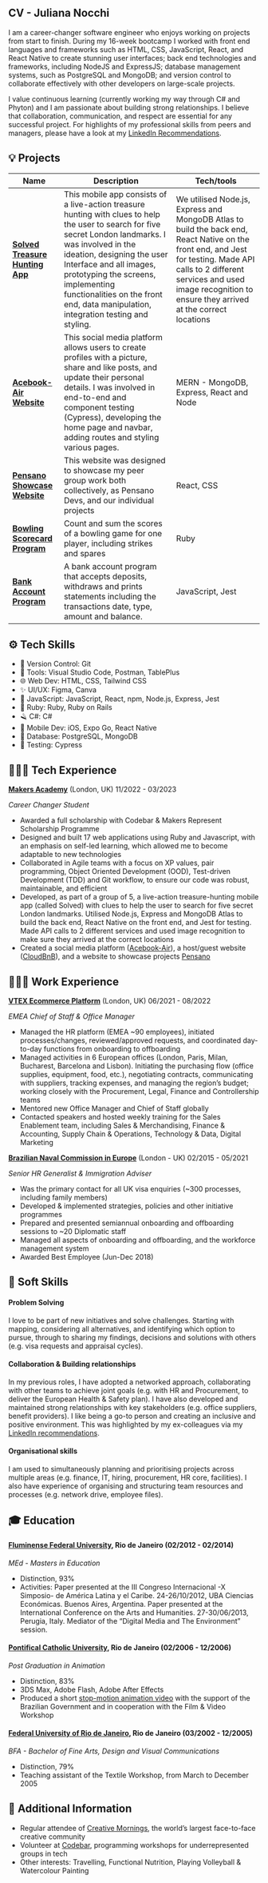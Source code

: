 ## CV - Juliana Nocchi

I am a career-changer software engineer who enjoys working on projects from start to finish. During my 16-week bootcamp I worked with front end languages and frameworks such as HTML, CSS, JavaScript, React, and React Native to create stunning user interfaces; back end technologies and frameworks, including NodeJS and ExpressJS; database management systems, such as PostgreSQL and MongoDB; and version control to collaborate effectively with other developers on large-scale projects.

I value continuous learning (currently working my way through C# and Phyton) and I am passionate about building strong relationships. I believe that collaboration, communication, and respect are essential for any successful project. For highlights of my professional skills from peers and managers, please have a look at my [LinkedIn Recommendations](https://www.linkedin.com/in/juliana-nocchi-b4a882222/details/recommendations/?detailScreenTabIndex=0).


## 💡 Projects 

| Name                         | Description       | Tech/tools        |
| ---------------------------- | ----------------- | ----------------- |
| [**Solved Treasure Hunting App**](https://github.com/orhankhanbayov/Solved-Arrogate) | This mobile app consists of a live-action treasure hunting with clues to help the user to search for five secret London landmarks. I was involved in the ideation, designing the user Interface and all images, prototyping the screens, implementing functionalities on the front end, data manipulation, integration testing and styling. | We utilised Node.js, Express and MongoDB Atlas to build the back end, React Native on the front end, and Jest for testing. Made API calls to 2 different services and used image recognition to ensure they arrived at the correct locations|
| [**Acebook-Air Website**](https://github.com/tmccoy99/acebook-air)| This social media platform allows users to create profiles with a picture, share and like posts, and update their personal details. I was involved in end-to-end and component testing (Cypress), developing the home page and navbar, adding routes and styling various pages.| MERN - MongoDB, Express, React and Node|
| [**Pensano Showcase Website**](https://pensano.dev/)| This website was designed to showcase my peer group work both collectively, as Pensano Devs, and our individual projects| React, CSS|
| [**Bowling Scorecard Program**](https://github.com/junocchi/W5-bowling-scorecard-ruby)| Count and sum the scores of a bowling game for one player, including strikes and spares | Ruby|
| [**Bank Account Program**](https://github.com/junocchi/bank_account_tech_test) | A bank account program that accepts deposits, withdraws and prints statements including the transactions date, type, amount and balance. | JavaScript, Jest |

## ⚙️ Tech Skills
- 🧰 Version Control: Git
- 🔨 Tools: Visual Studio Code, Postman, TablePlus
- 🌐 Web Dev: HTML, CSS, Tailwind CSS
- ✨ UI/UX: Figma, Canva
- 📜 JavaScript: JavaScript, React, npm, Node.js, Express, Jest
- 💎 Ruby: Ruby, Ruby on Rails
- 🪒 C#: C#
- 📱 Mobile Dev: iOS, Expo Go, React Native
- 💾 Database: PostgreSQL, MongoDB
- 🧪 Testing: Cypress

## 👩🏻‍💻 Tech Experience
**[Makers Academy](https://makers.tech/)** (London, UK) 11/2022 - 03/2023

_Career Changer Student_

- Awarded a full scholarship with Codebar & Makers Represent Scholarship Programme
- Designed and built 17 web applications using Ruby and Javascript, with an emphasis on self-led learning, which allowed me to become adaptable to new technologies
- Collaborated in Agile teams with a focus on XP values, pair programming, Object Oriented Development (OOD), Test-driven Development (TDD) and Git workflow, to ensure our code was robust, maintainable, and efficient
- Developed, as part of a group of 5, a live-action treasure-hunting mobile app (called Solved) with clues to help the user to search for five secret London landmarks. Utilised Node.js, Express and MongoDB Atlas to build the back end, React Native on the front end, and Jest for testing. Made API calls to 2 different services and used image recognition to make sure they arrived at the correct locations
- Created a social media platform ([Acebook-Air](https://github.com/tmccoy99/acebook-air)), a host/guest website ([CloudBnB](https://github.com/junocchi/W5-CloudBnB-Eng-Proj-I)), and a website to showcase projects [Pensano](pensano.dev)


## 👩🏻‍💼 Work Experience
**[VTEX Ecommerce Platform](https://vtex.com/gb-en/)** (London, UK) 06/2021 - 08/2022

_EMEA Chief of Staff & Office Manager_

- Managed the HR platform (EMEA ~90 employees), initiated processes/changes, reviewed/approved requests, and coordinated day-to-day functions from onboarding to offboarding
- Managed activities in 6 European offices (London, Paris, Milan, Bucharest, Barcelona and Lisbon). Initiating the purchasing flow (office supplies, equipment, food, etc.), negotiating contracts, communicating with suppliers, tracking expenses, and managing the region’s budget; working closely with the Procurement, Legal, Finance and Controllership teams
- Mentored new Office Manager and Chief of Staff globally
- Contacted speakers and hosted weekly training for the Sales Enablement team, including Sales & Merchandising, Finance & Accounting, Supply Chain & Operations, Technology & Data, Digital Marketing


**[Brazilian Naval Commission in Europe](http://www.bnce.org.uk/)** (London - UK) 02/2015 - 05/2021

_Senior HR Generalist & Immigration Adviser_

- Was the primary contact for all UK visa enquiries (~300 processes, including family members)
- Developed & implemented strategies, policies and other initiative programmes
- Prepared and presented semiannual onboarding and offboarding sessions to ~20 Diplomatic staff
- Managed all aspects of onboarding and offboarding, and the workforce management system
- Awarded Best Employee (Jun-Dec 2018)

## 🧸 Soft Skills
#### **Problem Solving**

I love to be part of new initiatives and solve challenges. Starting with mapping, considering all alternatives, and identifying which option to pursue, through to sharing my findings, decisions and solutions with others (e.g. visa requests and appraisal cycles).

#### **Collaboration & Building relationships**

In my previous roles, I have adopted a networked approach, collaborating with other teams to achieve joint goals (e.g. with HR and Procurement, to deliver the European Health & Safety plan). I have also developed and maintained strong relationships with key stakeholders (e.g. office suppliers, benefit providers). 
I like being a go-to person and creating an inclusive and positive environment. This was highlighted by my ex-colleagues via my [LinkedIn recommendations](https://www.linkedin.com/in/juliana-nocchi-b4a882222/details/recommendations/?detailScreenTabIndex=0).

#### **Organisational skills**

I am used to simultaneously planning and prioritising projects across multiple areas (e.g. finance, IT, hiring, procurement, HR core, facilities). I also have experience of organising and structuring team resources and processes (e.g. network drive, employee files).

## 🎓 Education

#### [Fluminense Federal University](https://international.uff.br/), Rio de Janeiro (02/2012 - 02/2014)
_MEd - Masters in Education_
- Distinction, 93%
- Activities: Paper presented at the III Congreso Internacional -X Simposio- de América Latina y el Caribe. 24-26/10/2012, UBA Ciencias Económicas. Buenos Aires, Argentina. Paper presented at the International Conference on the Arts and Humanities. 27-30/06/2013, Perugia, Italy. Mediator of the “Digital Media and The Environment” session.

#### [Pontifical Catholic University](http://www.puc-rio.br/english/), Rio de Janeiro (02/2006 - 12/2006)
_Post Graduation in Animation_
- Distinction,  83%
- 3DS Max, Adobe Flash, Adobe After Effects
- Produced a short [stop-motion animation video](https://youtu.be/KKybNAe3G2w) with the support of the Brazilian Government and in cooperation with the Film & Video Workshop

#### [Federal University of Rio de Janeiro](https://ufrj.br/en/), Rio de Janeiro (03/2002 - 12/2005)
_BFA - Bachelor of Fine Arts, Design and Visual Communications_
- Distinction, 79%
- Teaching assistant of the Textile Workshop, from March to December 2005


## 🎉 Additional Information

- Regular attendee of [Creative Mornings](https://creativemornings.com/), the world’s largest face-to-face creative community
- Volunteer at [Codebar](https://codebar.io/), programming workshops for underrepresented groups in tech
- Other interests: Travelling, Functional Nutrition, Playing Volleyball & Watercolour Painting  
